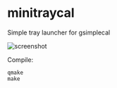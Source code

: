 # minitraycal
Simple tray launcher for gsimplecal

![screenshot](https://user-images.githubusercontent.com/1043015/119263430-4d111b80-bbdf-11eb-82c5-e9a24a19d7c5.png)

Compile:

```
qmake
make
```
